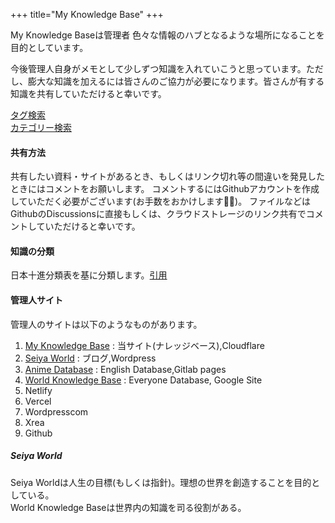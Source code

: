 +++
title="My Knowledge Base"
+++

My Knowledge Baseは管理者
色々な情報のハブとなるような場所になることを目的としています。

今後管理人自身がメモとして少しずつ知識を入れていこうと思っています。ただし、膨大な知識を加えるには皆さんのご協力が必要になります。皆さんが有する知識を共有していただけると幸いです。  

[タグ検索](https://knowledge.seiya-world.com/tags/)  
[カテゴリー検索](https://knowledge.seiya-world.com/categories/)  


#### 共有方法
共有したい資料・サイトがあるとき、もしくはリンク切れ等の間違いを発見したときにはコメントをお願いします。
コメントするにはGithubアカウントを作成していただく必要がございます(お手数をおかけします🙇‍♂️)。
ファイルなどはGithubのDiscussionsに直接もしくは、クラウドストレージのリンク共有でコメントしていただけると幸いです。

#### 知識の分類
日本十進分類表を基に分類します。[引用](https://ndcnavi.i.omu.ac.jp/#/)  



#### 管理人サイト
管理人のサイトは以下のようなものがあります。
1. [My Knowledge Base](https://knowledge.seiya-world.com) : 当サイト(ナレッジベース),Cloudflare  
2. [Seiya World](https://seiya-world.com) : ブログ,Wordpress  
3. [Anime Database](https://database.seiya-world.com) : English Database,Gitlab pages  
4. [World Knowledge Base](https://wisdom.seiya-world.com) : Everyone Database, Google Site  
5. Netlify
6. Vercel
7. Wordpresscom
8. Xrea
9. Github

##### Seiya World
Seiya Worldは人生の目標(もしくは指針)。理想の世界を創造することを目的としている。  
World Knowledge Baseは世界内の知識を司る役割がある。  








